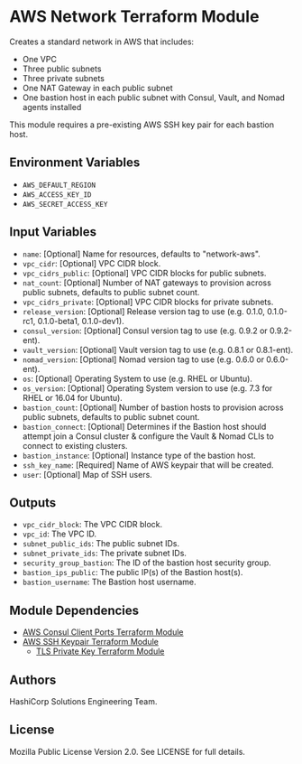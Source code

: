 # AWS Network Terraform Module

Creates a standard network in AWS that includes:

- One VPC
- Three public subnets
- Three private subnets
- One NAT Gateway in each public subnet
- One bastion host in each public subnet with Consul, Vault, and Nomad agents installed

This module requires a pre-existing AWS SSH key pair for each bastion host.

## Environment Variables

- `AWS_DEFAULT_REGION`
- `AWS_ACCESS_KEY_ID`
- `AWS_SECRET_ACCESS_KEY`

## Input Variables

- `name`: [Optional] Name for resources, defaults to \"network-aws\".
- `vpc_cidr`: [Optional] VPC CIDR block.
- `vpc_cidrs_public`: [Optional] VPC CIDR blocks for public subnets.
- `nat_count`: [Optional] Number of NAT gateways to provision across public subnets, defaults to public subnet count.
- `vpc_cidrs_private`: [Optional] VPC CIDR blocks for private subnets.
- `release_version`: [Optional] Release version tag to use (e.g. 0.1.0, 0.1.0-rc1, 0.1.0-beta1, 0.1.0-dev1).
- `consul_version`: [Optional] Consul version tag to use (e.g. 0.9.2 or 0.9.2-ent).
- `vault_version`: [Optional] Vault version tag to use (e.g. 0.8.1 or 0.8.1-ent).
- `nomad_version`: [Optional] Nomad version tag to use (e.g. 0.6.0 or 0.6.0-ent).
- `os`: [Optional] Operating System to use (e.g. RHEL or Ubuntu).
- `os_version`: [Optional] Operating System version to use (e.g. 7.3 for RHEL or 16.04 for Ubuntu).
- `bastion_count`: [Optional] Number of bastion hosts to provision across public subnets, defaults to public subnet count.
- `bastion_connect`: [Optional] Determines if the Bastion host should attempt join a Consul cluster & configure the Vault & Nomad CLIs to connect to existing clusters.
- `bastion_instance`: [Optional] Instance type of the bastion host.
- `ssh_key_name`: [Required] Name of AWS keypair that will be created.
- `user`: [Optional] Map of SSH users.

## Outputs

- `vpc_cidr_block`: The VPC CIDR block.
- `vpc_id`: The VPC ID.
- `subnet_public_ids`: The public subnet IDs.
- `subnet_private_ids`: The private subnet IDs.
- `security_group_bastion`: The ID of the bastion host security group.
- `bastion_ips_public`: The public IP(s) of the Bastion host(s).
- `bastion_username`: The Bastion host username.

## Module Dependencies

- [AWS Consul Client Ports Terraform Module](https://github.com/hashicorp-modules/consul-client-ports-aws)
- [AWS SSH Keypair Terraform Module](https://github.com/hashicorp-modules/ssh-keypair-aws)
  - [TLS Private Key Terraform Module](https://github.com/hashicorp-modules/tls-private-key)

## Authors

HashiCorp Solutions Engineering Team.

## License

Mozilla Public License Version 2.0. See LICENSE for full details.
